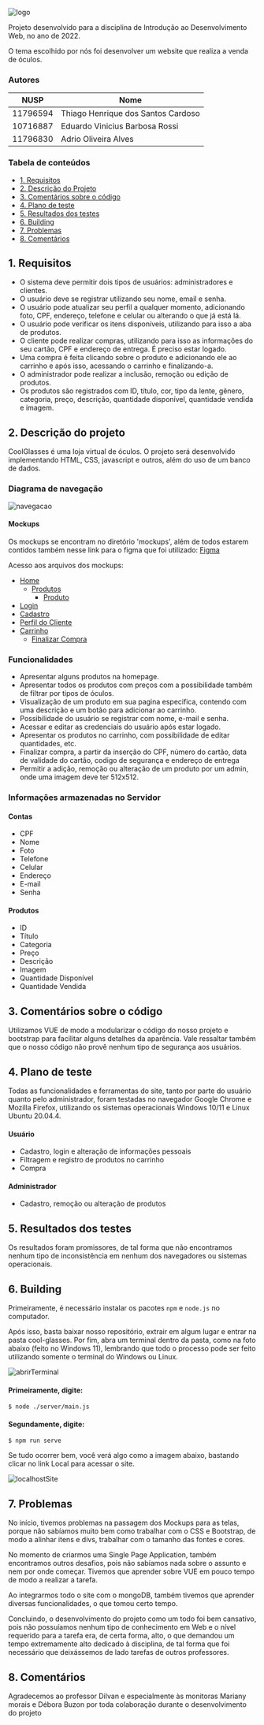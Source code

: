 

![logo](imagens/imagem-readme.png)

Projeto desenvolvido para a disciplina de Introdução ao Desenvolvimento Web, no ano de 2022.

O tema escolhido por nós foi desenvolver um website que realiza a venda de óculos.

### Autores

| NUSP     | Nome                       |
|----------|----------------------------|
| 11796594 |	Thiago Henrique dos Santos Cardoso     |
| 10716887 |  Eduardo Vinicius Barbosa Rossi         |
| 11796830 |  Adrio Oliveira Alves                   |

### Tabela de conteúdos 

- [1. Requisitos](#1-requisitos)
- [2. Descrição do Projeto](#2-descrição-do-projeto)
- [3. Comentários sobre o código](#3-comentários-sobre-o-código)
- [4. Plano de teste](#4-plano-de-teste)
- [5. Resultados dos testes](#5-resultados-dos-testes)
- [6. Building](#6-building)
- [7. Problemas](#7-problemas)
- [8. Comentários](#8-comentários)

## 1. Requisitos

- O sistema deve permitir dois tipos de usuários: administradores e clientes. 
- O usuário deve se registrar utilizando seu nome, email e senha.
- O usuário pode atualizar seu perfil a qualquer momento, adicionando foto, CPF, endereço, telefone e celular ou alterando o que já está lá. 
- O usuário pode verificar os itens disponíveis, utilizando para isso a aba de produtos.
- O cliente pode realizar compras, utilizando para isso as informações do seu cartão, CPF e endereço de entrega. É preciso estar logado.
- Uma compra é feita clicando sobre o produto e adicionando ele ao carrinho e após isso, acessando o carrinho e finalizando-a. 
- O administrador pode realizar a inclusão, remoção ou edição de produtos. 
- Os produtos são registrados com ID, título, cor, tipo da lente, gênero, categoria, preço, descrição, quantidade disponível, quantidade vendida e imagem. 


## 2. Descrição do projeto

CoolGlasses é uma loja virtual de óculos. O projeto será desenvolvido implementando HTML, CSS, javascript e outros, além do uso de um banco de dados. 

### Diagrama de navegação
![navegacao](imagens/diagramaNavegacao.png)

#### Mockups

Os mockups se encontram no diretório 'mockups', além de todos estarem contidos também nesse link para o figma que foi utilizado: [Figma ](https://www.figma.com/file/Q0Aj5abwo0EIDR1jyfYADb/CoolGlasses?node-id=0%3A1)

Acesso aos arquivos dos mockups: 
- [Home](/mockups/home.png)
  - [Produtos](/mockups/produtos.png)
    - [Produto](/mockups/produto.png)
- [Login](/mockups/login.png)
- [Cadastro](/mockups/cadastro.png)
- [Perfil do Cliente](/mockups/perfil.png)
- [Carrinho](/mockups/carrinhoo.png)
  - [Finalizar Compra](/mockups/finalizarcompra.png)

### Funcionalidades

- Apresentar alguns produtos na homepage.
- Apresentar todos os produtos com preços com a possibilidade também de filtrar por tipos de óculos.
- Visualização de um produto em sua pagina especifica, contendo com uma descrição e um botão para adicionar ao carrinho.
- Possibilidade do usuário se registrar com nome, e-mail e senha.
- Acessar e editar as credenciais do usuário após estar logado.
- Apresentar os produtos no carrinho, com possibilidade de editar quantidades, etc.
- Finalizar compra, a partir da inserção do CPF, número do cartão, data de validade do cartão, codigo de segurança e endereço de entrega
- Permitir a adição, remoção ou alteração de um produto por um admin, onde uma imagem deve ter 512x512. 

### Informações armazenadas no Servidor

#### Contas
- CPF
- Nome
- Foto
- Telefone
- Celular
- Endereço
- E-mail
- Senha

#### Produtos
- ID
- Título
- Categoria
- Preço
- Descrição
- Imagem
- Quantidade Disponível
- Quantidade Vendida

## 3. Comentários sobre o código
Utilizamos VUE de modo a modularizar o código do nosso projeto e bootstrap para facilitar alguns detalhes da aparência. Vale ressaltar também que o nosso código não provê nenhum tipo de segurança aos usuários. 

## 4. Plano de teste
Todas as funcionalidades e ferramentas do site, tanto por parte do usuário quanto pelo administrador, foram testadas no navegador Google Chrome e Mozilla Firefox, utilizando os sistemas operacionais Windows 10/11 e Linux Ubuntu 20.04.4. 

#### Usuário
- Cadastro, login e alteração de informações pessoais
- Filtragem e registro de produtos no carrinho
- Compra 

#### Administrador
- Cadastro, remoção ou alteração de produtos

## 5. Resultados dos testes
Os resultados foram promissores, de tal forma que não encontramos nenhum tipo de inconsistência em nenhum dos navegadores ou sistemas operacionais. 

## 6. Building
Primeiramente, é necessário instalar os pacotes `npm` e `node.js` no computador. 

Após isso, basta baixar nosso repositório, extrair em algum lugar e entrar na pasta cool-glasses. Por fim, abra um terminal dentro da pasta, como na foto abaixo (feito no Windows 11), lembrando que todo o processo pode ser feito utilizando somente o terminal do Windows ou Linux. 

![abrirTerminal](imagens/abrirTerminal.png)

#### Primeiramente, digite:
`$ node ./server/main.js `

#### Segundamente, digite: 
`$ npm run serve`

Se tudo ocorrer bem, você verá algo como a imagem abaixo, bastando clicar no link Local para acessar o site. 

![localhostSite](imagens/localhostSite.png)

## 7. Problemas
No início, tivemos problemas na passagem dos Mockups para as telas, porque não sabíamos muito bem como trabalhar com o CSS e Bootstrap, de modo a alinhar itens e divs, trabalhar com o tamanho das fontes e cores. 

No momento de criarmos uma Single Page Application, também encontramos outros desafios, pois não sabíamos nada sobre o assunto e nem por onde começar. Tivemos que aprender sobre VUE em pouco tempo de modo a realizar a tarefa. 

Ao integrarmos todo o site com o mongoDB, também tivemos que aprender diversas funcionalidades, o que tomou certo tempo.

Concluindo, o desenvolvimento do projeto como um todo foi bem cansativo, pois não possuíamos nenhum tipo de conhecimento em Web e o nível requerido para a tarefa era, de certa forma, alto, o que demandou um tempo extremamente alto dedicado à disciplina, de tal forma que foi necessário que deixássemos de lado tarefas de outros professores. 


## 8. Comentários

Agradecemos ao professor Dilvan e especialmente às monitoras Mariany morais e Débora Buzon por toda colaboração durante o desenvolvimento do projeto
